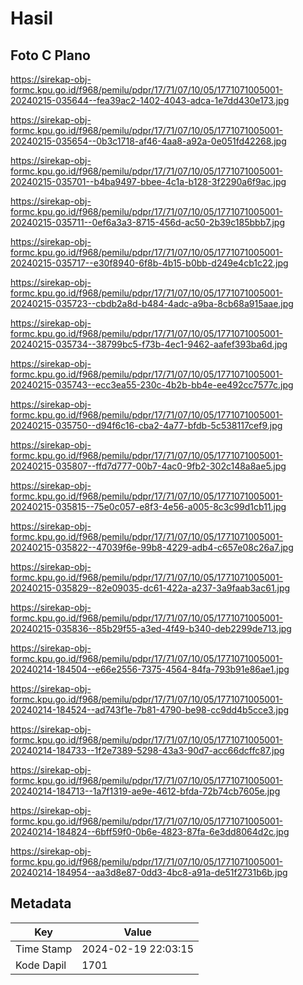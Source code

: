 # Hasil

## Foto C Plano

https://sirekap-obj-formc.kpu.go.id/f968/pemilu/pdpr/17/71/07/10/05/1771071005001-20240215-035644--fea39ac2-1402-4043-adca-1e7dd430e173.jpg

https://sirekap-obj-formc.kpu.go.id/f968/pemilu/pdpr/17/71/07/10/05/1771071005001-20240215-035654--0b3c1718-af46-4aa8-a92a-0e051fd42268.jpg

https://sirekap-obj-formc.kpu.go.id/f968/pemilu/pdpr/17/71/07/10/05/1771071005001-20240215-035701--b4ba9497-bbee-4c1a-b128-3f2290a6f9ac.jpg

https://sirekap-obj-formc.kpu.go.id/f968/pemilu/pdpr/17/71/07/10/05/1771071005001-20240215-035711--0ef6a3a3-8715-456d-ac50-2b39c185bbb7.jpg

https://sirekap-obj-formc.kpu.go.id/f968/pemilu/pdpr/17/71/07/10/05/1771071005001-20240215-035717--e30f8940-6f8b-4b15-b0bb-d249e4cb1c22.jpg

https://sirekap-obj-formc.kpu.go.id/f968/pemilu/pdpr/17/71/07/10/05/1771071005001-20240215-035723--cbdb2a8d-b484-4adc-a9ba-8cb68a915aae.jpg

https://sirekap-obj-formc.kpu.go.id/f968/pemilu/pdpr/17/71/07/10/05/1771071005001-20240215-035734--38799bc5-f73b-4ec1-9462-aafef393ba6d.jpg

https://sirekap-obj-formc.kpu.go.id/f968/pemilu/pdpr/17/71/07/10/05/1771071005001-20240215-035743--ecc3ea55-230c-4b2b-bb4e-ee492cc7577c.jpg

https://sirekap-obj-formc.kpu.go.id/f968/pemilu/pdpr/17/71/07/10/05/1771071005001-20240215-035750--d94f6c16-cba2-4a77-bfdb-5c538117cef9.jpg

https://sirekap-obj-formc.kpu.go.id/f968/pemilu/pdpr/17/71/07/10/05/1771071005001-20240215-035807--ffd7d777-00b7-4ac0-9fb2-302c148a8ae5.jpg

https://sirekap-obj-formc.kpu.go.id/f968/pemilu/pdpr/17/71/07/10/05/1771071005001-20240215-035815--75e0c057-e8f3-4e56-a005-8c3c99d1cb11.jpg

https://sirekap-obj-formc.kpu.go.id/f968/pemilu/pdpr/17/71/07/10/05/1771071005001-20240215-035822--47039f6e-99b8-4229-adb4-c657e08c26a7.jpg

https://sirekap-obj-formc.kpu.go.id/f968/pemilu/pdpr/17/71/07/10/05/1771071005001-20240215-035829--82e09035-dc61-422a-a237-3a9faab3ac61.jpg

https://sirekap-obj-formc.kpu.go.id/f968/pemilu/pdpr/17/71/07/10/05/1771071005001-20240215-035836--85b29f55-a3ed-4f49-b340-deb2299de713.jpg

https://sirekap-obj-formc.kpu.go.id/f968/pemilu/pdpr/17/71/07/10/05/1771071005001-20240214-184504--e66e2556-7375-4564-84fa-793b91e86ae1.jpg

https://sirekap-obj-formc.kpu.go.id/f968/pemilu/pdpr/17/71/07/10/05/1771071005001-20240214-184524--ad743f1e-7b81-4790-be98-cc9dd4b5cce3.jpg

https://sirekap-obj-formc.kpu.go.id/f968/pemilu/pdpr/17/71/07/10/05/1771071005001-20240214-184733--1f2e7389-5298-43a3-90d7-acc66dcffc87.jpg

https://sirekap-obj-formc.kpu.go.id/f968/pemilu/pdpr/17/71/07/10/05/1771071005001-20240214-184713--1a7f1319-ae9e-4612-bfda-72b74cb7605e.jpg

https://sirekap-obj-formc.kpu.go.id/f968/pemilu/pdpr/17/71/07/10/05/1771071005001-20240214-184824--6bff59f0-0b6e-4823-87fa-6e3dd8064d2c.jpg

https://sirekap-obj-formc.kpu.go.id/f968/pemilu/pdpr/17/71/07/10/05/1771071005001-20240214-184954--aa3d8e87-0dd3-4bc8-a91a-de51f2731b6b.jpg


## Metadata

| Key        | Value               |
| ---------- | ------------------- |
| Time Stamp | 2024-02-19 22:03:15 |
| Kode Dapil | 1701                |



